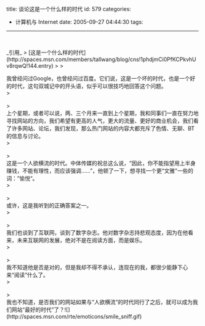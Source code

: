 title: 谈论这是一个什么样的时代
id: 579
categories:
  - 计算机与 Internet
date: 2005-09-27 04:44:30
tags:
---

<div id="msgcns!9697D6160EFEBC17!257" class="bvMsg"><p> 
<p>_引用_ 
> [这是一个什么样的时代](http://spaces.msn.com/members/tallwang/blog/cns!1phdjmCi0PfKCPkvhUv8rqwQ!144.entry)
> 
> <div>我曾经问过Google，也曾经问过百度。它们说，这是一个坏的时代，也是一个好的时代，这句双城记中的开头语，似乎可以很技巧地回答这个问题。</div>
> <div> </div>
> <div>上个星期，或者可以说，两、三个月来一直到上个星期，我和同事们一直在努力地寻找网站的方向，我们希望有更高的人气，更大的流量、更好的商业机会，我们看了许多网站、论坛，我们发现，那么热门网站的内容大都充斥了色情、无聊、BT的信息与讨论。</div>
> <div> </div>
> <div>这是一个人欲横流的时代。中体传媒的祝总这么说，“因此，你不能指望用上半身赚钱，不能有理性，而应该强调……”，他顿了一下，想寻找一个更“文雅”一些的词：”愉悦“。</div>
> <div> </div>
> <div>或许，这是我听到的正确答案之一。</div>
> <div> </div>
> <div>我们也谈到了互联网，谈到了数字杂志。他对数字杂志持悲观态度，因为在他看来，未来互联网的发展，绝对不是在阅读方面，而是娱乐。</div>
> <div> </div>
> <div>我不知道他是否是对的，但是我却不得不承认，连现在的我，都很少能静下心来“阅读”什么了。</div>
> <div> </div>
> <div>我也不知道，是否我们的网站如果与“人欲横流”的时代同行了之后，就可以成为我们网站“最好的时代”了？![](http://spaces.msn.com/rte/emoticons/smile_sniff.gif)</div></div>